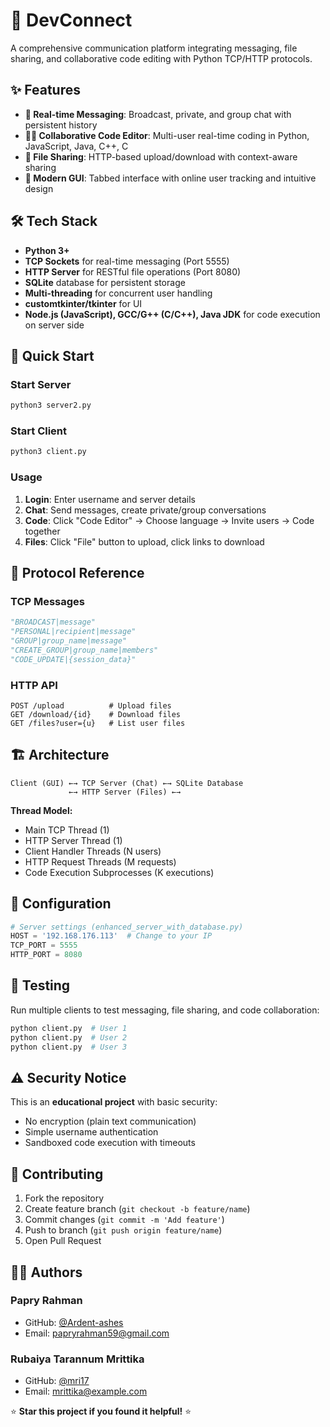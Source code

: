 # 🚀 DevConnect 


A comprehensive communication platform integrating messaging, file sharing, and collaborative code editing with Python TCP/HTTP protocols.

## ✨ Features

- **💬 Real-time Messaging**: Broadcast, private, and group chat with persistent history
- **👨‍💻 Collaborative Code Editor**: Multi-user real-time coding in Python, JavaScript, Java, C++, C
- **📁 File Sharing**: HTTP-based upload/download with context-aware sharing
- **🎨 Modern GUI**: Tabbed interface with online user tracking and intuitive design

## 🛠️ Tech Stack

- **Python 3+** 
- **TCP Sockets** for real-time messaging (Port 5555)
- **HTTP Server** for RESTful file operations (Port 8080)
- **SQLite** database for persistent storage
- **Multi-threading** for concurrent user handling
- **customtkinter/tkinter** for UI
- **Node.js (JavaScript), GCC/G++ (C/C++), Java JDK** for code execution on server side



## 🚀 Quick Start

### Start Server
```bash
python3 server2.py
```

### Start Client
```bash
python3 client.py
```

### Usage
1. **Login**: Enter username and server details
2. **Chat**: Send messages, create private/group conversations
3. **Code**: Click "Code Editor" → Choose language → Invite users → Code together
4. **Files**: Click "File" button to upload, click links to download

## 📡 Protocol Reference

### TCP Messages
```python
"BROADCAST|message"
"PERSONAL|recipient|message"
"GROUP|group_name|message"
"CREATE_GROUP|group_name|members"
"CODE_UPDATE|{session_data}"
```

### HTTP API
```http
POST /upload          # Upload files
GET /download/{id}    # Download files
GET /files?user={u}   # List user files
```

## 🏗️ Architecture

```
Client (GUI) ←→ TCP Server (Chat) ←→ SQLite Database
             ←→ HTTP Server (Files) ←→
```

**Thread Model:**
- Main TCP Thread (1)
- HTTP Server Thread (1) 
- Client Handler Threads (N users)
- HTTP Request Threads (M requests)
- Code Execution Subprocesses (K executions)

## 🔧 Configuration

```python
# Server settings (enhanced_server_with_database.py)
HOST = '192.168.176.113'  # Change to your IP
TCP_PORT = 5555
HTTP_PORT = 8080
```

## 🧪 Testing

Run multiple clients to test messaging, file sharing, and code collaboration:
```bash
python client.py  # User 1
python client.py  # User 2
python client.py  # User 3
```

## ⚠️ Security Notice

This is an **educational project** with basic security:
- No encryption (plain text communication)
- Simple username authentication
- Sandboxed code execution with timeouts


## 🤝 Contributing

1. Fork the repository
2. Create feature branch (`git checkout -b feature/name`)
3. Commit changes (`git commit -m 'Add feature'`)
4. Push to branch (`git push origin feature/name`)
5. Open Pull Request

## 👨‍💻 Authors

### Papry Rahman
- GitHub: [@Ardent-ashes](https://github.com/Ardent-ashes)
- Email: papryrahman59@gmail.com

### Rubaiya Tarannum Mrittika
- GitHub: [@mri17](https://github.com/mri17)
- Email: mrittika@example.com


⭐ **Star this project if you found it helpful!** ⭐
